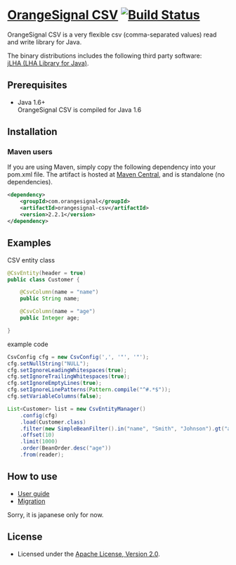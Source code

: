 # [OrangeSignal CSV](http://orangesignal.github.io/orangesignal-csv/) [![Build Status](https://travis-ci.org/orangesignal/orangesignal-csv.png?branch=master)](https://travis-ci.org/orangesignal/orangesignal-csv)

OrangeSignal CSV is a very flexible csv (comma-separated values) read and write library for Java.  

The binary distributions includes the following third party software:  
[jLHA (LHA Library for Java)](http://homepage1.nifty.com/dangan/en/Content/Program/Java/jLHA/jLHA.html).

## Prerequisites

* Java 1.6+  
OrangeSignal CSV is compiled for Java 1.6

## Installation

### Maven users

If you are using Maven, simply copy the following dependency into your pom.xml file. The artifact is hosted at [Maven Central](http://search.maven.org/#search%7Cga%7C1%7Corangesignal-csv), and is standalone (no dependencies).

```xml
<dependency>
    <groupId>com.orangesignal</groupId>
    <artifactId>orangesignal-csv</artifactId>
    <version>2.2.1</version>
</dependency>
```

## Examples

CSV entity class

```java
@CsvEntity(header = true)
public class Customer {

    @CsvColumn(name = "name")
    public String name;

    @CsvColumn(name = "age")
    public Integer age;

}
```

example code


```java
CsvConfig cfg = new CsvConfig(',', '"', '"');
cfg.setNullString("NULL");
cfg.setIgnoreLeadingWhitespaces(true);
cfg.setIgnoreTrailingWhitespaces(true);
cfg.setIgnoreEmptyLines(true);
cfg.setIgnoreLinePatterns(Pattern.compile("^#.*$"));
cfg.setVariableColumns(false);

List<Customer> list = new CsvEntityManager()
    .config(cfg)
    .load(Customer.class)
    .filter(new SimpleBeanFilter().in("name", "Smith", "Johnson").gt("age", 21))
    .offset(10)
    .limit(1000)
    .order(BeanOrder.desc("age"))
    .from(reader);
```

## How to use

* [User guide](http://orangesignal.github.io/orangesignal-csv/userguide.html)
* [Migration](http://orangesignal.github.io/orangesignal-csv/migration.html)

Sorry, it is japanese only for now.

## License

* Licensed under the [Apache License, Version 2.0](http://www.apache.org/licenses/LICENSE-2.0).
